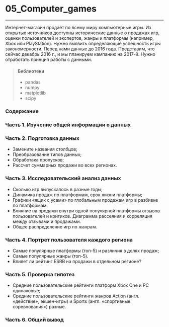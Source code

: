 # 05_Сomputer_games
________________________________________

Интернет-магазин продаёт по всему миру компьютерные игры. Из открытых источников доступны исторические данные о продажах игр, оценки пользователей и экспертов, жанры и платформы (например, Xbox или PlayStation). Нужно выявить определяющие успешность игры закономерности. Перед нами данные до 2016 года. Представим, что сейчас декабрь 2016 г., и мы планируем кампанию на 2017-й. Нужно отработать принцип работы с данными.

>#### Библиотеки
>* pandas
>* numpy
>* matplotlib
>* scipy

### Содержание

### Часть 1. Изучение общей информации о данных

### Часть 2. Подготовка данных
* Замените названия столбцов;
* Преобразование типов данных;
* Обработака пропусков;
* Рассчет суммарных продажи во всех регионах.

### Часть 3. Исследовательский анализ данных
* Сколько игр выпускалось в разные годы;
* Динамика продаж по платформам, срок жизни платформы;
* Графики «ящик с усами» по глобальным продажам игр в разбивке по платформам.
* Влияние на продажи внутри одной популярной платформы отзывов пользователей и критиков. Диаграмма рассеяния и корреляция между отзывами и продажами.
* Общее распределение игр по жанрам.

### Часть 4. Портрет пользователя каждого региона
* Самые популярные платформы (топ-5) и различия в долях продаж;
* Самые популярные жанры (топ-5).
* Влияет ли рейтинг ESRB на продажи в отдельном регионе?

### Часть 5. Проверка гипотез
* Средние пользовательские рейтинги платформ Xbox One и PC одинаковые;
* Средние пользовательские рейтинги жанров Action (англ. «действие», экшен-игры) и Sports (англ. «спортивные соревнования») разные.

### Часть 6. Общий вывод